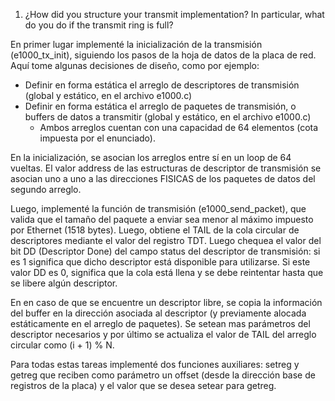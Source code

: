 1. ¿How did you structure your transmit implementation? In particular, what do you do if the transmit ring is full?

En primer lugar implementé la inicialización de la transmisión (e1000_tx_init), siguiendo los pasos de la hoja de datos de la placa de red. Aquí tome algunas decisiones de diseño, como por ejemplo:

- Definir en forma estática el arreglo de descriptores de transmisión (global y estático, en el archivo e1000.c)
- Definir en forma estática el arreglo de paquetes de transmisión, o buffers de datos a transmitir (global y estático, en el archivo e1000.c)
     - Ambos arreglos cuentan con una capacidad de 64 elementos (cota impuesta por el enunciado).
     
En la inicialización, se asocian los arreglos entre sí en un loop de 64 vueltas. El valor address de las estructuras de descriptor de transmisión se asocian uno a uno a las direcciones FISICAS de los paquetes de datos del segundo arreglo.

Luego, implementé la función de transmisión (e1000_send_packet), que valida que el tamaño del paquete a enviar sea menor al máximo impuesto por Ethernet (1518 bytes). Luego, obtiene el TAIL de la cola circular de descriptores mediante el valor del registro TDT. Luego chequea el valor del bit DD (Descriptor Done) del campo status del descriptor de transmisión: si es 1 significa que dicho descriptor está disponible para utilizarse. Si este valor DD es 0, significa que la cola está llena y se debe reintentar hasta que se libere algún descriptor.

En en caso de que se encuentre un descriptor libre, se copia la información del buffer en la dirección asociada al descriptor (y previamente alocada estáticamente en el arreglo de paquetes). Se setean mas parámetros del descriptor necesarios y por último se actualiza el valor de TAIL del arreglo circular como (i + 1) % N.

Para todas estas tareas implementé dos funciones auxiliares: setreg y getreg que reciben como parámetro un offset (desde la dirección base de registros de la placa) y el valor que se desea setear para getreg.
